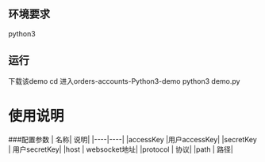 ## 环境要求
python3

## 运行  
下载该demo
cd 进入orders-accounts-Python3-demo
python3 demo.py

# 使用说明

###配置参数
| 名称| 说明|
|----|----|
|accessKey |用户accessKey|
|secretKey | 用户secretKey|
|host      | websocket地址|
|protocol  | 协议|
|path     |  路径|






